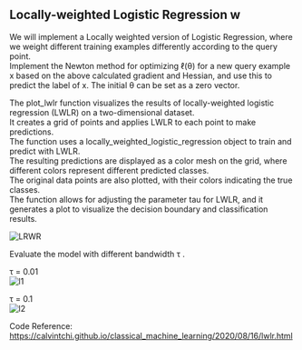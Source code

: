 ## Locally-weighted Logistic Regression  w

  We will implement a Locally weighted version of Logistic Regression, where we weight different
  training examples differently according to the query point.<br>
  Implement the Newton method for optimizing ℓ(θ) for a new query example x based on the
  above calculated gradient and Hessian, and use this to predict the label of x. The initial θ can be set as a
  zero vector.<br>


  The plot_lwlr function visualizes the results of locally-weighted logistic regression (LWLR) on a two-dimensional dataset.<br>
  It creates a grid of points and applies LWLR to each point to make predictions.<br> 
  The function uses a locally_weighted_logistic_regression object to train and predict with LWLR.<br> 
  The resulting predictions are displayed as a color mesh on the grid, where different colors represent different predicted classes.<br> 
  The original data points are also plotted, with their colors indicating the true classes.<br> 
  The function allows for adjusting the parameter tau for LWLR, and it generates a plot to visualize the decision boundary and classification results.<br>
  
![LRWR](https://github.com/im-Shree/Locally-weighted-Log-Reg/assets/90651908/708bc45e-c915-4d37-94dd-12ef20ad8f2a)

Evaluate the model with different bandwidth τ .

  τ = 0.01<br>
![l1](https://github.com/im-Shree/Locally-weighted-Log-Reg/assets/90651908/a52b9e3c-53e2-4b47-9900-45ca59cfdc5a)
  
  τ = 0.1<br>
  ![l2](https://github.com/im-Shree/Locally-weighted-Log-Reg/assets/90651908/f6480fad-6595-4dc7-aa50-d9eec688429f)


Code Reference: https://calvintchi.github.io/classical_machine_learning/2020/08/16/lwlr.html


